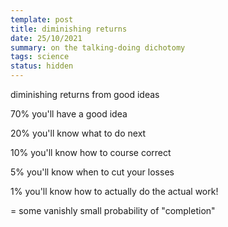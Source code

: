 ```yaml
---
template: post
title: diminishing returns
date: 25/10/2021
summary: on the talking-doing dichotomy
tags: science
status: hidden
---
```


diminishing returns from good ideas

70% you'll have a good idea

20% you'll know what to do next

10% you'll know how to course correct

5% you'll know when to cut your losses

1% you'll know how to actually do the actual work!

= some vanishly small probability of "completion"
